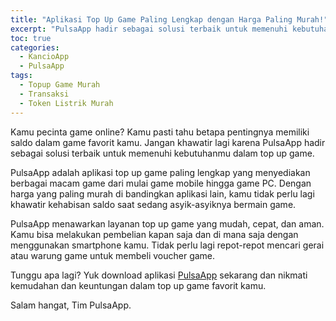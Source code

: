 ```yaml
---
title: "Aplikasi Top Up Game Paling Lengkap dengan Harga Paling Murah!"
excerpt: "PulsaApp hadir sebagai solusi terbaik untuk memenuhi kebutuhanmu dalam top up game."
toc: true
categories:
  - KancioApp
  - PulsaApp
tags:
  - Topup Game Murah
  - Transaksi
  - Token Listrik Murah
---
```


Kamu pecinta game online? Kamu pasti tahu betapa pentingnya memiliki saldo dalam game favorit kamu. Jangan khawatir lagi karena PulsaApp hadir sebagai solusi terbaik untuk memenuhi kebutuhanmu dalam top up game.

PulsaApp adalah aplikasi top up game paling lengkap yang menyediakan berbagai macam game dari mulai game mobile hingga game PC. Dengan harga yang paling murah di bandingkan aplikasi lain, kamu tidak perlu lagi khawatir kehabisan saldo saat sedang asyik-asyiknya bermain game.

PulsaApp menawarkan layanan top up game yang mudah, cepat, dan aman. Kamu bisa melakukan pembelian kapan saja dan di mana saja dengan menggunakan smartphone kamu. Tidak perlu lagi repot-repot mencari gerai atau warung game untuk membeli voucher game.

Tunggu apa lagi? Yuk download aplikasi [PulsaApp](https://play.google.com/store/apps/details?id=com.kancio.indonesia&hl=en_GB&gl=US) sekarang dan nikmati kemudahan dan keuntungan dalam top up game favorit kamu.

Salam hangat,
Tim PulsaApp.